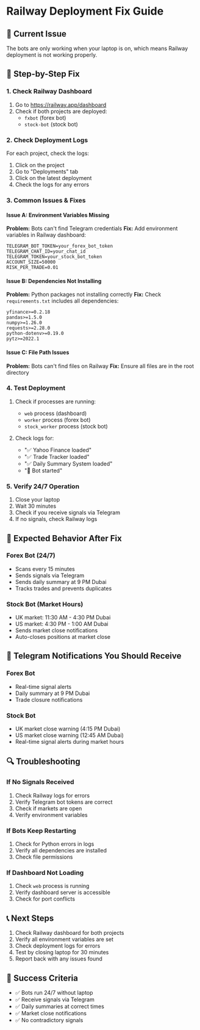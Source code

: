 # Railway Deployment Fix Guide

## 🚨 Current Issue
The bots are only working when your laptop is on, which means Railway deployment is not working properly.

## 🔧 Step-by-Step Fix

### 1. Check Railway Dashboard
1. Go to https://railway.app/dashboard
2. Check if both projects are deployed:
   - `fxbot` (forex bot)
   - `stock-bot` (stock bot)

### 2. Check Deployment Logs
For each project, check the logs:
1. Click on the project
2. Go to "Deployments" tab
3. Click on the latest deployment
4. Check the logs for any errors

### 3. Common Issues & Fixes

#### Issue A: Environment Variables Missing
**Problem:** Bots can't find Telegram credentials
**Fix:** Add environment variables in Railway dashboard:
```
TELEGRAM_BOT_TOKEN=your_forex_bot_token
TELEGRAM_CHAT_ID=your_chat_id
TELEGRAM_TOKEN=your_stock_bot_token
ACCOUNT_SIZE=50000
RISK_PER_TRADE=0.01
```

#### Issue B: Dependencies Not Installing
**Problem:** Python packages not installing correctly
**Fix:** Check `requirements.txt` includes all dependencies:
```
yfinance>=0.2.18
pandas>=1.5.0
numpy>=1.26.0
requests>=2.28.0
python-dotenv>=0.19.0
pytz>=2022.1
```

#### Issue C: File Path Issues
**Problem:** Bots can't find files on Railway
**Fix:** Ensure all files are in the root directory

### 4. Test Deployment
1. Check if processes are running:
   - `web` process (dashboard)
   - `worker` process (forex bot)
   - `stock_worker` process (stock bot)

2. Check logs for:
   - "✅ Yahoo Finance loaded"
   - "✅ Trade Tracker loaded"
   - "✅ Daily Summary System loaded"
   - "🚀 Bot started"

### 5. Verify 24/7 Operation
1. Close your laptop
2. Wait 30 minutes
3. Check if you receive signals via Telegram
4. If no signals, check Railway logs

## 🎯 Expected Behavior After Fix

### Forex Bot (24/7)
- Scans every 15 minutes
- Sends signals via Telegram
- Sends daily summary at 9 PM Dubai
- Tracks trades and prevents duplicates

### Stock Bot (Market Hours)
- UK market: 11:30 AM - 4:30 PM Dubai
- US market: 4:30 PM - 1:00 AM Dubai
- Sends market close notifications
- Auto-closes positions at market close

## 📱 Telegram Notifications You Should Receive

### Forex Bot
- Real-time signal alerts
- Daily summary at 9 PM Dubai
- Trade closure notifications

### Stock Bot
- UK market close warning (4:15 PM Dubai)
- US market close warning (12:45 AM Dubai)
- Real-time signal alerts during market hours

## 🔍 Troubleshooting

### If No Signals Received
1. Check Railway logs for errors
2. Verify Telegram bot tokens are correct
3. Check if markets are open
4. Verify environment variables

### If Bots Keep Restarting
1. Check for Python errors in logs
2. Verify all dependencies are installed
3. Check file permissions

### If Dashboard Not Loading
1. Check `web` process is running
2. Verify dashboard server is accessible
3. Check for port conflicts

## 📞 Next Steps
1. Check Railway dashboard for both projects
2. Verify all environment variables are set
3. Check deployment logs for errors
4. Test by closing laptop for 30 minutes
5. Report back with any issues found

## 🎯 Success Criteria
- ✅ Bots run 24/7 without laptop
- ✅ Receive signals via Telegram
- ✅ Daily summaries at correct times
- ✅ Market close notifications
- ✅ No contradictory signals

